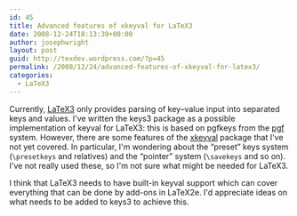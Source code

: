 ```yaml
---
id: 45
title: Advanced features of xkeyval for LaTeX3
date: 2008-12-24T18:13:39+00:00
author: josephwright
layout: post
guid: http://texdev.wordpress.com/?p=45
permalink: /2008/12/24/advanced-features-of-xkeyval-for-latex3/
categories:
  - LaTeX3
---
```

Currently, <a href="http://www.latex-project.org/latex3.html">LaTeX3</a> only provides parsing of key–value input into separated keys and values. I've written the keys3 package as a possible implementation of keyval for LaTeX3: this is based on pgfkeys from the <a href="http://ctan.org/pkg/pgf">pgf</a> system. However, there are some features of the <a href="http://ctan.org/pkg/xkeyval">xkeyval</a> package that I've not yet covered. In particular, I'm wondering about the “preset” keys system (<code>\presetkeys</code> and relatives) and the “pointer” system (<code>\savekeys</code> and so on). I've not really used these, so I'm not sure what might be needed for LaTeX3.

I think that LaTeX3 needs to have built-in keyval support which can cover everything that can be done by add-ons in LaTeX2e. I'd appreciate ideas on what needs to be added to keys3 to achieve this.